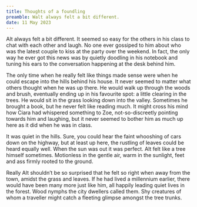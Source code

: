 ```yaml
---
title: Thoughts of a foundling
preamble: Walt always felt a bit different.
date: 11 May 2023
---
```

Alt always felt a bit different. It seemed so easy for the others in his class to chat with each other and laugh. No one ever gossiped to him about who was the latest couple to kiss at the party over the weekend. In fact, the only way he ever got this news was by quietly doodling in his notebook and tuning his ears to the conversation happening at the desk behind him.

The only time when he really felt like things made sense were when he could escape into the hills behind his house. It never seemed to matter what others thought when he was up there. He would walk up through the woods and brush, eventually ending up in his favourite spot: a little clearing in the trees. He would sit in the grass looking down into the valley. Sometimes he brought a book, but he never felt like reading much. It might cross his mind how Ciara had whispered something to Zoe, not-so-discreetly pointing towards him and laughing, but it never seemed to bother him as much up here as it did when he was in class.

It was quiet in the hills. Sure, you could hear the faint whooshing of cars down on the highway, but at least up here, the rustling of leaves could be heard equally well. When the sun was out it was perfect. Alt felt like a tree himself sometimes. Motionless in the gentle air, warm in the sunlight, feet and ass firmly rooted to the ground.

Really Alt shouldn’t be so surprised that he felt so right when away from the town, amidst the grass and leaves. If he had lived a millennium earlier, there would have been many more just like him, all happily leading quiet lives in the forest. Wood nymphs the city dwellers called them. Shy creatures of whom a traveller might catch a fleeting glimpse amongst the tree trunks.
